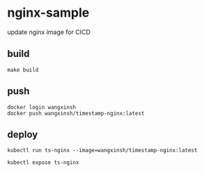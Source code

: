 # nginx-sample
update nginx image for CICD

## build
```
make build
```

## push
```
docker login wangxinsh
docker push wangxinsh/timestamp-nginx:latest
```


## deploy
```
kubectl run ts-nginx --image=wangxinsh/timestamp-nginx:latest
```

```
kubectl expose ts-nginx 
```
